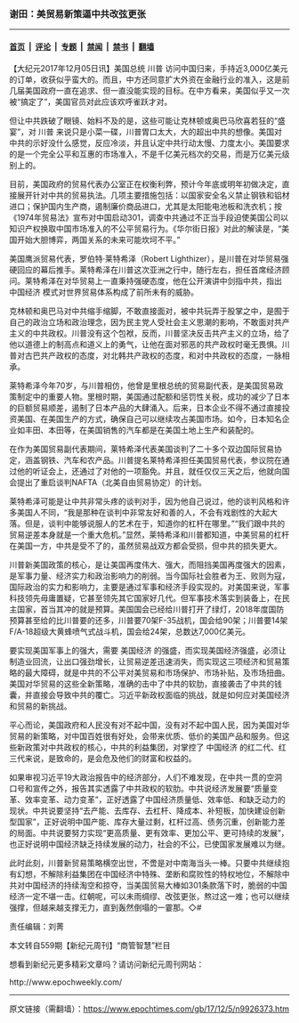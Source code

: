 ### 谢田：美贸易新策逼中共改弦更张

---

#### [首页](../../../..?n9926373) &nbsp;|&nbsp; [评论](../../../../../epoch-comment?n9926373) &nbsp;|&nbsp; [专题](../../../../../epoch-special?n9926373) &nbsp;|&nbsp; [禁闻](../../../../../epoch-news?n9926373) &nbsp;|&nbsp; [禁书](../../../../../books?n9926373) &nbsp;|&nbsp; [翻墙](https://github.com/gfw-breaker/nogfw/blob/master/README.md?n9926373)


<div class="post_content" id="artbody" itemprop="articleBody">
 <!-- article content begin -->
 <p>
  【大纪元2017年12月05日讯】美国总统
  <ok href="https://www.epochtimes.com/gb/tag/%E5%B7%9D%E6%99%AE.html">
   川普
  </ok>
  访问中国归来，手持近3,000亿美元的订单，收获似乎蛮大的。而且，中方还同意扩大外资在金融行业的准入，这是前几届美国政府一直在追求、但一直没能实现的目标。在中方看来，美国似乎又一次被“搞定了”，美国官员对此应该欢呼雀跃才对。
 </p>
 <p>
  但让中共跌破了眼镜、始料不及的是，这些可能让克林顿或奥巴马欣喜若狂的“盛宴”，对
  <ok href="https://www.epochtimes.com/gb/tag/%E5%B7%9D%E6%99%AE.html">
   川普
  </ok>
  来说只是小菜一碟，川普胃口太大，大的超出中共的想像。美国对中共的示好没什么感觉，反应冷淡，并且认定中共行动太慢、力度太小。美国要求的是一个完全公平和互惠的市场准入，不是千亿美元档次的交易，而是万亿美元级别上的。
 </p>
 <p>
  目前，美国政府的贸易代表办公室正在权衡利弊，预计今年底或明年初做决定，直接展开针对中共的贸易执法。几项主要措施包括：以国家安全名义禁止钢铁和铝材进口；保护国内生产商，遏制廉价商品进口，尤其是太阳能电池板和洗衣机；按《1974年贸易法》宣布对中国启动301，调查中共通过不正当手段迫使美国公司以知识产权换取中国市场准入的不公平贸易行为。《华尔街日报》对此的解读是，“美国开始大胆博弈，两国关系的未来可能坎坷不平。”
 </p>
 <p>
  美国鹰派贸易代表，罗伯特‧莱特希泽（Robert Lighthizer），是川普在对华贸易强硬回应的幕后推手。莱特希泽在川普这次亚洲之行中，随行左右，担任首席经济顾问。莱特希泽在对华贸易上一直秉持强硬态度，他在公开演讲中剑指中共，指出
  <ok href="https://www.epochtimes.com/gb/tag/%E4%B8%AD%E5%9B%BD%E7%BB%8F%E6%B5%8E.html">
   中国经济
  </ok>
  模式对世界贸易体系构成了前所未有的威胁。
 </p>
 <p>
  克林顿和奥巴马对中共缩手缩脚，不敢直接面对，被中共玩弄于股掌之中，是囿于自己的政治立场和政治理念，因为民主党人受社会主义思潮的影响，不敢面对共产主义的中共政权。川普没有这个包袱，反而，川普坚决反击共产主义的立场，给了他以道德上的制高点和道义上的勇气，让他在面对邪恶的共产政权时毫无畏惧。川普对古巴共产政权的态度，对北韩共产政权的态度，和对中共政权的态度，一脉相承。
 </p>
 <p>
  莱特希泽今年70岁，与川普相仿，他曾是里根总统的贸易副代表，是美国贸易政策制定中的重要人物。里根时期，美国通过配额和惩罚性关税，成功的减少了日本的巨额贸易顺差，遏制了日本产品的大肆涌入。后来，日本企业不得不通过直接投资美国、在美国生产的方式，确保自己可以继续攻占美国市场。如今，日本知名企业如丰田、本田等，在美国销售的汽车都是在美国土地上生产和装配的。
 </p>
 <p>
  在作为美国贸易副代表期间，莱特希泽代表美国谈判了二十多个双边国际贸易协定，涵盖钢铁、汽车和农产品。川普提名莱特希泽担任美国贸易代表，参议院在通过他的听证会上，还通过了对他的一项豁免。并且，就任仅仅三天之后，他就向国会提出了重启谈判NAFTA（北美自由贸易协定）的计划。
 </p>
 <p>
  莱特希泽可能是让中共非常头疼的谈判对手，因为他自己说过，他的谈判风格和许多美国人不同，“我是那种在谈判中非常友好和善的人，不会有戏剧性的大起大落。但是，谈判中能够说服人的艺术在于，知道你的杠杆在哪里。”“我们跟中共的贸易逆差本身就是一个重大危机。”显然，莱特希泽和川普都知道，中美贸易的杠杆在美国一方，中共是受不了的，虽然贸易战双方都会受损，但中共的损失更大。
 </p>
 <p>
  川普新美国政策的核心，是让美国再度伟大、强大，而阻挡美国再度强大的因素，是军事力量、经济实力和政治影响力的削弱。当今国际社会胜者为王、败则为寇，国际政治的实力和影响力，主要是通过军事和经济手段实现的。对美国来说，军事科技领先毋庸置疑，它甚至领先其它国家好几代。但军事技术落实到装备上，在民主国家，首当其冲的就是预算。美国国会已经给川普打开了绿灯，2018年度国防预算甚至给的比川普要的还多，川普要70架F-35战机，国会给90架；川普要14架F/A-18超级大黄蜂喷气式战斗机，国会给24架，总数达7,000亿美元。
 </p>
 <p>
  要实现美国军事上的强大，需要
  <ok href="https://www.epochtimes.com/gb/tag/%E7%BE%8E%E5%9B%BD%E7%BB%8F%E6%B5%8E.html">
   美国经济
  </ok>
  的强盛，而实现美国经济强盛，必须让制造业回流，让出口强劲增长，让贸易逆差迅速消失，而实现这三项经济和贸易策略的最大障碍，就是中共的不公平对美贸易和市场保护、市场补贴，及市场扭曲。美国对华贸易的这些全新策略，准确的击中了中共的软肋，直接袭击了中共的钱囊，并直接会导致中共的覆亡。习近平新政权面临的挑战，就是如何应对美国经济和贸易的新挑战。
 </p>
 <p>
  平心而论，美国政府和人民没有对不起中国，没有对不起中国人民，因为美国对华贸易的新策略，对中国百姓很有好处，会带来优质、低价的美国产品和服务。但这些新政策对中共政权的核心，中共的利益集团，对掌控了
  <ok href="https://www.epochtimes.com/gb/tag/%E4%B8%AD%E5%9B%BD%E7%BB%8F%E6%B5%8E.html">
   中国经济
  </ok>
  的红二代、红三代来说，是致命的，是会危及他们的财富和权益的。
 </p>
 <p>
  如果审视习近平19大政治报告中的经济部分，人们不难发现，在中共一贯的空洞口号和宣传之外，报告其实透露了中共政权的软肋。中共说经济发展要“质量变革、效率变革、动力变革”，正好透露了中国经济质量低、效率低、和缺乏动力的现状。中共说要坚持“去产能、去库存、去杠杆、降成本、补短板，加快建设创新型国家”，正好说明中国产能、库存大量过剩，杠杆过高、债务沉重，创新能力差的局面。中共说要努力实现“更高质量、更有效率、更加公平、更可持续的发展”，也正好说明中国经济缺乏持续发展的动力，社会的不公，已使国家发展难以为继。
 </p>
 <p>
  此时此刻，川普新贸易策略横空出世，不啻是对中南海当头一棒。只要中共继续抱有幻想，不解除利益集团在中国经济中特殊、垄断和腐败性的特权地位，不解除中共对中国经济的持续淘空和掠夺，当美国贸易大棒如301条款落下时，脆弱的中国经济一定不堪一击。红朝呢，可以未雨绸缪、改弦更张，熬过这一难；也可以继续强撑，但越来越支撑无力，直到轰然倒塌的一霎那。◇#
 </p>
 <p>
  责任编辑：刘菁
 </p>
 <p>
  本文转自559期【新纪元周刊】“商管智慧”栏目
 </p>
 <p>
  想看到新纪元更多精彩文章吗？请访问新纪元周刊网站：
 </p>
 <p>
  <ok href="http://www.epochweekly.com/" rel="noopener noreferrer" target="_blank">
   http://www.epochweekly.com/
  </ok>
 </p>
 <!-- article content end -->
 <div id="below_article_ad">
 </div>
</div>


---

原文链接（需翻墙）：https://www.epochtimes.com/gb/17/12/5/n9926373.htm